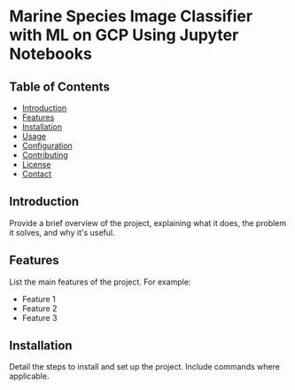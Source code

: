 # Marine Species Image Classifier with ML on GCP Using Jupyter Notebooks

## Table of Contents
- [Introduction](#introduction)
- [Features](#features)
- [Installation](#installation)
- [Usage](#usage)
- [Configuration](#configuration)
- [Contributing](#contributing)
- [License](#license)
- [Contact](#contact)

## Introduction
Provide a brief overview of the project, explaining what it does, the problem it solves, and why it's useful.

## Features
List the main features of the project. For example:
- Feature 1
- Feature 2
- Feature 3

## Installation
Detail the steps to install and set up the project. Include commands where applicable.
